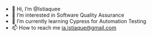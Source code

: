 - 👋 Hi, I’m @Istiaquee
- 👀 I’m interested in Software Quality Assurance
- 🌱 I’m currently learning Cypress for Automation Testing
- 📫 How to reach me ia.istiaque@gmail.com

<!---
Istiaquee/Istiaquee is a ✨ special ✨ repository because its `README.md` (this file) appears on your GitHub profile.
You can click the Preview link to take a look at your changes.
--->

